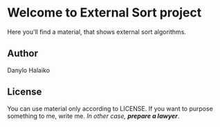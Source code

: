 # Welcome to External Sort project
Here you'll find a material, that shows external sort algorithms.
## Author
Danylo Halaiko
## License
You can use material only according to LICENSE. 
If you want to purpose something to me, write me.
_In other case, **prepare a lawyer**_.